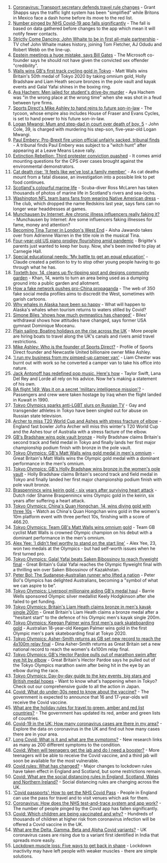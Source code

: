 1. [Coronavirus: Transport secretary defends travel rule changes](https://www.bbc.co.uk/news/uk-58100523) - Grant Shapps says the traffic light system has been "simplified" while Britons in Mexico face a dash home before its move to the red list.
2. [Number pinged by NHS Covid-19 app falls significantly](https://www.bbc.co.uk/news/technology-58076215) - The fall is based on data gathered before changes to the app which mean it will notify fewer contacts.
3. [Strictly Come Dancing: John Whaite to be in first all-male partnership](https://www.bbc.co.uk/news/entertainment-arts-58089932) - TV chef John Whaite makes history, joining Tom Fletcher, AJ Odudu and Robert Webb on the line-up.
4. [Epstein meetings a huge mistake, says Bill Gates](https://www.bbc.co.uk/news/world-us-canada-58099778) - The Microsoft co-founder says he should not have given the convicted sex offender "credibility".
5. [Walls wins GB's first track cycling gold in Tokyo](https://www.bbc.co.uk/sport/olympics/58097013) - Matt Walls wins Britain's 50th medal of Tokyo 2020 by taking omnium gold, Holly Bradshaw and Liam Heath secure bronzes in the pole vault and kayak events and Galal Yafai shines in the boxing ring.
6. [Aya Hachem: Men jailed for student's drive-by murder](https://www.bbc.co.uk/news/uk-england-lancashire-58087826) - Aya Hachem was "in the wrong place at the wrong time" when she was shot in a feud between tyre firms.
7. [Sports Direct's Mike Ashley to hand reins to future son-in-law](https://www.bbc.co.uk/news/business-58097496) - The tycoon, whose empire also includes House of Fraser and Evans Cycles, is set to hand power to his future son-in-law.
8. [Logan Mwangi: Mum and step-dad in court over death of boy, 5](https://www.bbc.co.uk/news/uk-wales-58053074) - John Cole, 39, is charged with murdering his step-son, five-year-old Logan Mwangi.
9. [Paul Embery: Pro-Brexit fire union official unfairly sacked, tribunal finds](https://www.bbc.co.uk/news/uk-56376172) - A tribunal finds Paul Embery was subject to a "witch hunt" after appearing at a Leave Means Leave rally.
10. [Extinction Rebellion: Third protester conviction quashed](https://www.bbc.co.uk/news/uk-58102843) - It comes amid mounting questions for the CPS over cases brought against the environmental demonstrators.
11. [Cat death rise: 'It feels like we've lost a family member'](https://www.bbc.co.uk/news/business-58090354) - As cat deaths mount from a fatal disease, an investigation into a possible link to pet food continues.
12. [Scotland's colourful marine life](https://www.bbc.co.uk/news/in-pictures-58071314) - Scuba-diver Ross McLaren has taken thousands of photos of marine life in Scotland's rivers and sea-lochs.
13. [Washington NFL team bans fans from wearing Native American dress](https://www.bbc.co.uk/news/world-us-canada-58099157) - The club, which dropped the name Redskins last year, says fans can no longer wear headdresses at games.
14. [Munchausen by Internet: Are chronic illness influencers really faking it?](https://www.bbc.co.uk/news/stories-58093455) - Munchausen by Internet: Are some influencers faking illnesses for fame, money and attention?
15. [Becoming Tina Turner in London's West End](https://www.bbc.co.uk/news/entertainment-arts-58017932) - Aisha Jawando takes over from Adrienne Warren in the title role in the musical Tina.
16. [Four-year-old US piano prodigy flourishing amid pandemic](https://www.bbc.co.uk/news/world-us-canada-58094008) - Brigitte's parents just wanted to keep her busy. Now, she's been invited to play at Carnegie Hall.
17. [Special educational needs: 'My battle to get an equal education'](https://www.bbc.co.uk/news/uk-england-london-58076091) - Claude created a petition to try to stop other young people having to go through what he has.
18. [Toxteth boy, 14, cleans up fly-tipping spot and designs community garden](https://www.bbc.co.uk/news/uk-england-merseyside-58089751) - Khan, 14, wants to turn an area being used as a dumping ground into a public garden and allotment.
19. [How a fake network pushes pro-China propaganda](https://www.bbc.co.uk/news/world-asia-china-58062630) - The web of 350 fake social media profiles aims to discredit the West, sometimes with garish cartoons.
20. [Why whales in Alaska have been so happy](https://www.bbc.co.uk/news/world-us-canada-58032702) - What will happen to Alaska's whales when tourism returns to waters stilled by Covid?
21. [Simone Biles 'shows how much gymnastics has changed'](https://www.bbc.co.uk/news/world-us-canada-58043512) - Biles' withdrawal shows how attitudes have changed, says former USA gymnast Dominique Moceanu.
22. [Plain sailing: Boating holidays on the rise across the UK](https://www.bbc.co.uk/news/business-58069855) - More people are hiring boats to travel along the UK's canals and rivers amid travel restrictions.
23. [Mike Ashley: Who is the founder of Sports Direct?](https://www.bbc.co.uk/news/business-35863847) - Profile of Sports Direct founder and Newcastle United billionaire owner Mike Ashley.
24. ['I run my business from my pimped-up camper van'](https://www.bbc.co.uk/news/uk-scotland-58025876) - Liam Chester was burnt out with work so he converted a camper van to take his office into nature.
25. [Jack Antonoff has redefined pop music. Here's how](https://www.bbc.co.uk/news/entertainment-arts-58085468) - Taylor Swift, Lana Del Rey and Lorde all rely on his advice. Now he's making a statement of his own.
26. [BA flight 149: Was it on a secret 'military intelligence mission'?](https://www.bbc.co.uk/news/uk-58087520) - Passengers and crew were taken hostage by Iraq when the flight landed in Kuwait in 1990.
27. [Tokyo Olympics sparks anti-LGBT slurs on Russian TV](https://www.bbc.co.uk/news/world-europe-58029133) - Gay and transgender athletes in Tokyo have been singled out for abuse on Russian state television.
28. [Archer to miss T20 World Cup and Ashes with stress fracture of elbow](https://www.bbc.co.uk/sport/cricket/58101797) - England fast bowler Jofra Archer will miss this winter's T20 World Cup and the Ashes tour of Australia with a stress facture of the elbow.
29. [GB's Bradshaw wins pole vault bronze](https://www.bbc.co.uk/sport/olympics/58101897) - Holly Bradshaw claims Britain's second track and field medal in Tokyo and finally lands her first major championship podium finish with bronze in the pole vault.
30. [Tokyo Olympics: GB's Matt Walls wins gold medal in men's omnium](https://www.bbc.co.uk/sport/av/olympics/58101507) - Great Britain's Matt Walls wins the Olympic gold medal with a dominant performance in the men's omnium.
31. [Tokyo Olympics: GB's Holly Bradshaw wins bronze in the women's pole vault](https://www.bbc.co.uk/sport/av/olympics/58101513) - Holly Bradshaw claims Britain's second track and field medal in Tokyo and finally landed her first major championship podium finish with pole vault bronze.
32. [Braspennincx wins keirin gold - six years after surviving heart attack](https://www.bbc.co.uk/sport/olympics/58097363) - Dutch rider Shanne Braspennincx wins Olympic gold in the keirin, six years after suffering a heart attack.
33. [Tokyo Olympics: China's Quan Hongchan, 14, wins diving gold with three 10s](https://www.bbc.co.uk/sport/av/olympics/58098855) - Watch as China's Quan Hongchan wins gold in the women's 10m platform event with three perfect 10s, finishing with a score of 466.20.
34. [Tokyo Olympics: Team GB's Matt Walls wins omnium gold](https://www.bbc.co.uk/sport/olympics/58098593) - Team GB cyclist Matt Walls is crowned Olympic champion on his debut with a dominant performance in the men's omnium.
35. [Alex Yee: 'I didn't feel worthy to stand on the start line'](https://www.bbc.co.uk/news/newsbeat-58077269) - Alex Yee, 23, won two medals at the Olympics - but had self-worth issues when he first turned pro.
36. [Tokyo Olympics: Galal Yafai beats Saken Bibossinov to reach flyweight final](https://www.bbc.co.uk/sport/olympics/58097007) - Great Britain's Galal Yafai reaches the Olympic flyweight final with a thrilling win over Saken Bibossinov of Kazakhstan.
37. [Peter Bol: The Sudanese-Australian runner who lifted a nation](https://www.bbc.co.uk/news/world-australia-58095689) - Peter Bol's Olympics has delighted Australians, becoming a "symbol of what we can aspire to be".
38. [Tokyo Olympics: Liverpool millionaire aiding GB's medal haul](https://www.bbc.co.uk/news/uk-england-merseyside-58088648) - Barrie Wells sponsored Olympic silver medallist Keely Hodgkinson after she failed to get funding.
39. [Tokyo Olympics: Britain's Liam Heath claims bronze in men's kayak single 200m](https://www.bbc.co.uk/sport/olympics/58096207) - Great Britain's Liam Heath claims a bronze medal after a "hesitant start" to the defence of his Olympic men's kayak single 200m.
40. [Tokyo Olympics: Keegan Palmer wins first men's park skateboarding gold](https://www.bbc.co.uk/sport/av/olympics/58096619) - Australian 18-year-old Keegan Palmer wins gold in the first Olympic men's park skateboarding final at Tokyo 2020.
41. [Tokyo Olympics: Asher-Smith returns as GB set new record to reach the 4x100m relay final](https://www.bbc.co.uk/sport/olympics/58096000) - Dina Asher-Smith returns as Great Britain set a new national record to reach the women's 4x100m relay final.
42. [Tokyo Olympics: GB's Hector Pardoe pulls out of marathon swim after eye hit by elbow](https://www.bbc.co.uk/sport/av/olympics/58095959) - Great Britain's Hector Pardoe says he pulled out of the Tokyo Olympics marathon swim after being hit in the eye by an elbow during the race.
43. [Tokyo Olympics: Day-by-day guide to the key events, big stars and British medal hopes](https://www.bbc.co.uk/sport/olympics/57778808) - Want to know what's happening when in Tokyo? Check out our comprehensive guide to all the action in Japan.
44. [Covid: What do under-30s need to know about the vaccine?](https://www.bbc.co.uk/news/health-57273875) - The government is expected to announce that 16 and 17-year-olds will receive the Covid vaccine.
45. [What are the holiday rules for travel to green, amber and red list countries?](https://www.bbc.co.uk/news/explainers-52544307) - The government has updated its red, amber and green lists of countries.
46. [Covid-19 in the UK: How many coronavirus cases are there in my area?](https://www.bbc.co.uk/news/uk-51768274) - Explore the data on coronavirus in the UK and find out how many cases there are in your area.
47. [Long Covid: What is it and what are the symptoms?](https://www.bbc.co.uk/news/health-57833394) - New research links as many as 200 different symptoms to the condition.
48. [Covid: When will teenagers get the jab and do I need a booster?](https://www.bbc.co.uk/news/health-55045639) - More teenagers will be able to receive the Covid vaccine, and a third jab will soon be available for the most vulnerable.
49. [Covid rules: What has changed?](https://www.bbc.co.uk/news/explainers-52530518) - Major changes to lockdown rules have taken effect in England and Scotland, but some restrictions remain.
50. [Covid: What are the social distancing rules in England, Scotland, Wales and Northern Ireland?](https://www.bbc.co.uk/news/uk-51506729) - Social distancing rules are changing across the UK.
51. [‘Covid passports’: How to get the NHS Covid Pass](https://www.bbc.co.uk/news/explainers-55718553) - People in England can use the pass for travel and to visit venues which ask for them.
52. [Coronavirus: How does the NHS test-and-trace system and app work?](https://www.bbc.co.uk/news/explainers-52442754) - The number of people pinged by the Covid app has fallen significantly.
53. [Covid: Which children are being vaccinated and why?](https://www.bbc.co.uk/news/health-57888429) - Hundreds of thousands of children at higher risk from coronavirus infection will be offered a Covid vaccine in the UK.
54. [What are the Delta, Gamma, Beta and Alpha Covid variants?](https://www.bbc.co.uk/news/health-55659820) - UK coronavirus cases are rising due to a variant first identified in India that spreads more easily.
55. [Lockdown muscle loss: Five ways to get back in shape](https://www.bbc.co.uk/news/uk-56887390) - Lockdown inactivity may have left people with weaker muscles - there are simple solutions.
